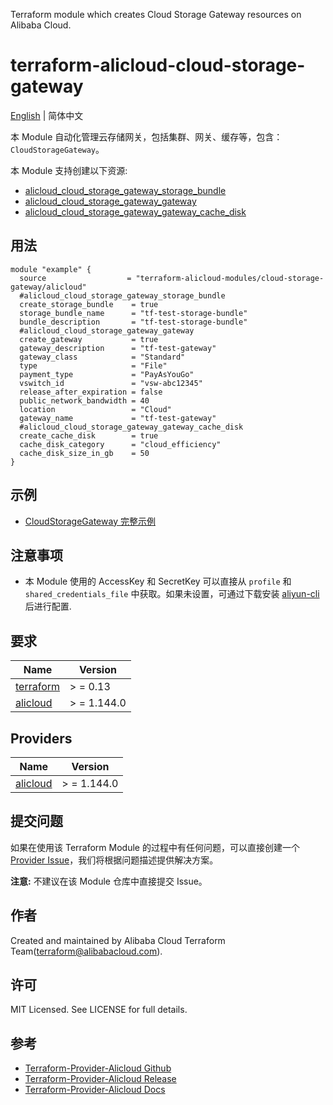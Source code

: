 Terraform module which creates Cloud Storage Gateway resources on Alibaba Cloud.

terraform-alicloud-cloud-storage-gateway
=====================================================================

[English](https://github.com/terraform-alicloud-modules/terraform-alicloud-cloud-storage-gateway/blob/main/README.md) | 简体中文

本 Module 自动化管理云存储网关，包括集群、网关、缓存等，包含：`CloudStorageGateway`。

本 Module 支持创建以下资源:

* [alicloud_cloud_storage_gateway_storage_bundle](https://registry.terraform.io/providers/aliyun/alicloud/latest/docs/resources/cloud_storage_gateway_storage_bundle)
* [alicloud_cloud_storage_gateway_gateway](https://registry.terraform.io/providers/aliyun/alicloud/latest/docs/resources/cloud_storage_gateway_gateway)
* [alicloud_cloud_storage_gateway_gateway_cache_disk](https://registry.terraform.io/providers/aliyun/alicloud/latest/docs/resources/cloud_storage_gateway_gateway_cache_disk)

## 用法

```hcl
module "example" {
  source                  = "terraform-alicloud-modules/cloud-storage-gateway/alicloud"
  #alicloud_cloud_storage_gateway_storage_bundle
  create_storage_bundle    = true
  storage_bundle_name      = "tf-test-storage-bundle"
  bundle_description       = "tf-test-storage-bundle"
  #alicloud_cloud_storage_gateway_gateway
  create_gateway           = true
  gateway_description      = "tf-test-gateway"
  gateway_class            = "Standard"
  type                     = "File"
  payment_type             = "PayAsYouGo"
  vswitch_id               = "vsw-abc12345"
  release_after_expiration = false
  public_network_bandwidth = 40
  location                 = "Cloud"
  gateway_name             = "tf-test-gateway"
  #alicloud_cloud_storage_gateway_gateway_cache_disk
  create_cache_disk        = true
  cache_disk_category      = "cloud_efficiency"
  cache_disk_size_in_gb    = 50
}
```

## 示例

* [CloudStorageGateway 完整示例](https://github.com/terraform-alicloud-modules/terraform-alicloud-cloud-storage-gateway/tree/main/examples/complete)

## 注意事项

* 本 Module 使用的 AccessKey 和 SecretKey 可以直接从 `profile` 和 `shared_credentials_file`
  中获取。如果未设置，可通过下载安装 [aliyun-cli](https://github.com/aliyun/aliyun-cli#installation) 后进行配置.

## 要求

| Name | Version |
|------|---------|
| <a name="requirement_terraform"></a> [terraform](#requirement\_terraform) | > = 0.13 |
| <a name="requirement_alicloud"></a> [alicloud](#requirement\_alicloud) | > = 1.144.0 |

## Providers

| Name | Version |
|------|---------|
| <a name="provider_alicloud"></a> [alicloud](#provider\_alicloud) | > = 1.144.0 |

## 提交问题

如果在使用该 Terraform Module
的过程中有任何问题，可以直接创建一个 [Provider Issue](https://github.com/aliyun/terraform-provider-alicloud/issues/new)，我们将根据问题描述提供解决方案。

**注意:** 不建议在该 Module 仓库中直接提交 Issue。

## 作者

Created and maintained by Alibaba Cloud Terraform Team(terraform@alibabacloud.com).

## 许可

MIT Licensed. See LICENSE for full details.

## 参考

* [Terraform-Provider-Alicloud Github](https://github.com/aliyun/terraform-provider-alicloud)
* [Terraform-Provider-Alicloud Release](https://releases.hashicorp.com/terraform-provider-alicloud/)
* [Terraform-Provider-Alicloud Docs](https://registry.terraform.io/providers/aliyun/alicloud/latest/docs)
